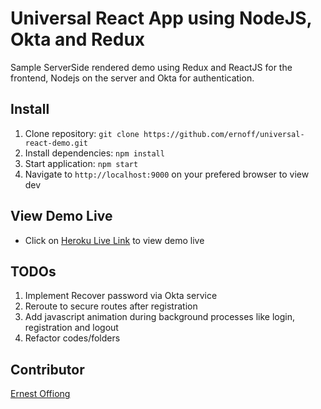 # Universal React App using NodeJS, Okta and Redux
Sample ServerSide rendered demo using Redux and ReactJS for the frontend, Nodejs on the server and Okta for authentication.

## Install

1. Clone repository:
`git clone https://github.com/ernoff/universal-react-demo.git`
2. Install dependencies: 
`npm install`
3. Start application:
`npm start`
4. Navigate to `http://localhost:9000` on your prefered browser to view dev


## View Demo Live
- Click on [Heroku Live Link](https://universal-react-redux.herokuapp.com/) to view demo live

## TODOs

1.  Implement Recover password via Okta service
2.  Reroute to secure routes after registration
3.  Add javascript animation during background processes like login, registration and logout
4. Refactor codes/folders

## Contributor
[Ernest Offiong](http://github.com/ernoff)